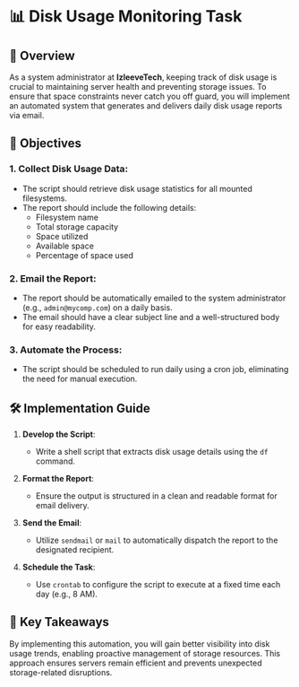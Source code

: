 # 📊 Disk Usage Monitoring Task

## 📜 Overview

As a system administrator at **IzleeveTech**, keeping track of disk usage is crucial to maintaining server health and preventing storage issues. To ensure that space constraints never catch you off guard, you will implement an automated system that generates and delivers daily disk usage reports via email.

## 🚀 Objectives

### 1. **Collect Disk Usage Data**:
- The script should retrieve disk usage statistics for all mounted filesystems.
- The report should include the following details:
  - Filesystem name
  - Total storage capacity
  - Space utilized
  - Available space
  - Percentage of space used

### 2. **Email the Report**:
- The report should be automatically emailed to the system administrator (e.g., `admin@mycomp.com`) on a daily basis.
- The email should have a clear subject line and a well-structured body for easy readability.

### 3. **Automate the Process**:
- The script should be scheduled to run daily using a cron job, eliminating the need for manual execution.

## 🛠️ Implementation Guide

1. **Develop the Script**:
   - Write a shell script that extracts disk usage details using the `df` command.

2. **Format the Report**:
   - Ensure the output is structured in a clean and readable format for email delivery.

3. **Send the Email**:
   - Utilize `sendmail` or `mail` to automatically dispatch the report to the designated recipient.

4. **Schedule the Task**:
   - Use `crontab` to configure the script to execute at a fixed time each day (e.g., 8 AM).

## 🎊 Key Takeaways

By implementing this automation, you will gain better visibility into disk usage trends, enabling proactive management of storage resources. This approach ensures servers remain efficient and prevents unexpected storage-related disruptions.
